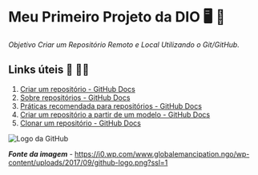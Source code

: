 # Meu Primeiro Projeto da DIO :desktop_computer: :information_desk_person:
_Objetivo Criar um Repositório Remoto e Local Utilizando o Git/GitHub._



## Links úteis :page_facing_up: :man_cartwheeling:
1. [Criar um repositório - GitHub Docs](https://docs.github.com/pt/repositories/creating-and-managing-repositories/creating-a-new-repository)
2. [Sobre repositórios - GitHub Docs](https://docs.github.com/pt/repositories/creating-and-managing-repositories/about-repositories)
3. [Práticas recomendada para repositórios - GitHub Docs](https://docs.github.com/pt/repositories/creating-and-managing-repositories/best-practices-for-repositories)
4. [Criar um repositório a partir de  um modelo - GitHub Docs](https://docs.github.com/pt/repositories/creating-and-managing-repositories/creating-a-repository-from-a-template)
5. [Clonar um repositório - GitHub Docs](https://docs.github.com/pt/repositories/creating-and-managing-repositories/cloning-a-repository)



![Logo da GitHub](https://i0.wp.com/www.globalemancipation.ngo/wp-content/uploads/2017/09/github-logo.png?ssl=1)

***Fonte da imagem*** - https://i0.wp.com/www.globalemancipation.ngo/wp-content/uploads/2017/09/github-logo.png?ssl=1

